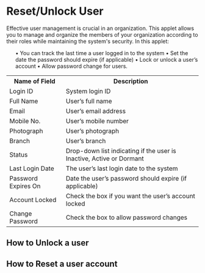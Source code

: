 # Reset/Unlock User
Effective user management is crucial in an organization. This applet allows you to manage and organize the members of your organization according to their roles while maintaining the system's security. 
In this applet:<br>
<ul>
    •	You can track the last time a user logged in to the system
    •	Set the date the password should expire (if applicable)
    •	Lock or unlock a user’s account
    •	Allow password change for users. 
</ul>
<table>
    <tr>
        <th>Name of Field</th>
        <th>Description</th>
    </tr>
    <tr>
        <td>Login ID</td>
        <td>System login ID</td>
    </tr>
    <tr>
        <td>Full Name</td>
        <td>User’s full name</td>
    </tr>
    <tr>
        <td>Email</td>
        <td>User’s email address</td>
    </tr>
    <tr>
        <td>Mobile No.</td>
        <td>User’s mobile number</td>
    </tr>
    <tr>
        <td>Photograph</td>
        <td>User’s photograph</td>
    </tr>
    <tr>
        <td>Branch</td>
        <td>User’s branch</td>
    </tr>
    <tr>
        <td>Status</td>
        <td>Drop-down list indicating if the user is Inactive, Active or Dormant</td>
    </tr>
    <tr>
        <td>Last Login Date</td>
        <td>The user’s last login date to the system</td>
    </tr>
    <tr>
        <td>Password Expires On</td>
        <td>Date the user’s password should expire (if applicable)</td>
    </tr>
    <tr>
        <td>Account Locked</td>
        <td>Check the box if you want the user’s account locked</td>
    </tr>
    <tr>
        <td>Change Password</td>
        <td>Check the box to allow password changes</td>
    </tr>
</table>

## How to Unlock a user

## How to Reset a user account